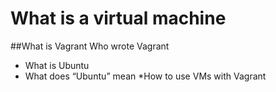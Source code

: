 # What is a virtual machine
##What is Vagrant
Who wrote Vagrant
* What is Ubuntu
* What does “Ubuntu” mean
*How to use VMs with Vagrant

